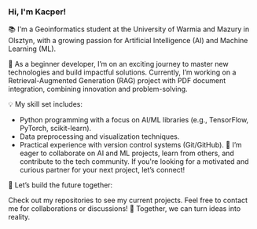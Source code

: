 ### Hi, I'm Kacper!
📚 I'm a Geoinformatics student at the University of Warmia and Mazury in Olsztyn, with a growing passion for Artificial Intelligence (AI) and Machine Learning (ML).

🌱 As a beginner developer, I’m on an exciting journey to master new technologies and build impactful solutions. Currently, I’m working on a Retrieval-Augmented Generation (RAG) project with PDF document integration, combining innovation and problem-solving.

💡 My skill set includes:
- Python programming with a focus on AI/ML libraries (e.g., TensorFlow, PyTorch, scikit-learn).
- Data preprocessing and visualization techniques.
- Practical experience with version control systems (Git/GitHub).
🤝 I’m eager to collaborate on AI and ML projects, learn from others, and contribute to the tech community. If you're looking for a motivated and curious partner for your next project, let’s connect!

🔗 Let’s build the future together:

Check out my repositories to see my current projects.
Feel free to contact me for collaborations or discussions!
🚀 Together, we can turn ideas into reality.
<!--
**Litwinek/Litwinek** is a ✨ _special_ ✨ repository because its `README.md` (this file) appears on your GitHub profile.

Here are some ideas to get you started:

- 🔭 I’m currently working on ...
- 🌱 I’m currently learning ...
- 👯 I’m looking to collaborate on ...
- 🤔 I’m looking for help with ...
- 💬 Ask me about ...
- 📫 How to reach me: ...
- 😄 Pronouns: ...
- ⚡ Fun fact: ...
-->
